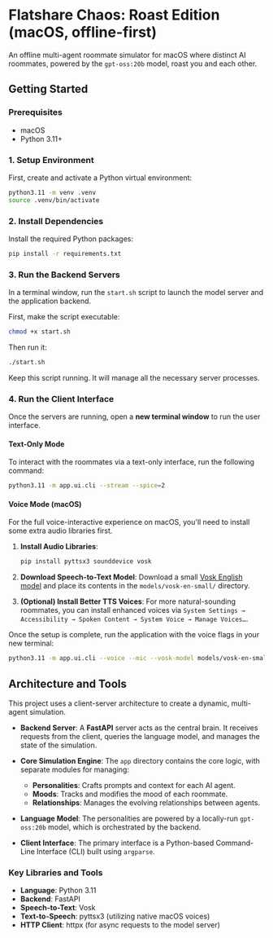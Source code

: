 # Flatshare Chaos: Roast Edition (macOS, offline-first)

An offline multi-agent roommate simulator for macOS where distinct AI roommates, powered by the `gpt-oss:20b` model, roast you and each other.

## Getting Started

### Prerequisites
- macOS
- Python 3.11+

### 1. Setup Environment
First, create and activate a Python virtual environment:
```bash
python3.11 -m venv .venv
source .venv/bin/activate
```

### 2. Install Dependencies
Install the required Python packages:
```bash
pip install -r requirements.txt
```

### 3. Run the Backend Servers
In a terminal window, run the `start.sh` script to launch the model server and the application backend. 

First, make the script executable:
```bash
chmod +x start.sh
```
Then run it:
```bash
./start.sh
```
Keep this script running. It will manage all the necessary server processes.

### 4. Run the Client Interface
Once the servers are running, open a **new terminal window** to run the user interface.

#### Text-Only Mode
To interact with the roommates via a text-only interface, run the following command:
```bash
python3.11 -m app.ui.cli --stream --spice=2
```

#### Voice Mode (macOS)
For the full voice-interactive experience on macOS, you'll need to install some extra audio libraries first.

1.  **Install Audio Libraries**:
    ```bash
    pip install pyttsx3 sounddevice vosk
    ```
2.  **Download Speech-to-Text Model**:
    Download a small [Vosk English model](https://alphacephei.com/vosk/models) and place its contents in the `models/vosk-en-small/` directory.

3.  **(Optional) Install Better TTS Voices**:
    For more natural-sounding roommates, you can install enhanced voices via `System Settings → Accessibility → Spoken Content → System Voice → Manage Voices…`.

Once the setup is complete, run the application with the voice flags in your new terminal:
```bash
python3.11 -m app.ui.cli --voice --mic --vosk-model models/vosk-en-small
```

## Architecture and Tools

This project uses a client-server architecture to create a dynamic, multi-agent simulation.

*   **Backend Server**: A **FastAPI** server acts as the central brain. It receives requests from the client, queries the language model, and manages the state of the simulation.

*   **Core Simulation Engine**: The `app` directory contains the core logic, with separate modules for managing:
    *   **Personalities**: Crafts prompts and context for each AI agent.
    *   **Moods**: Tracks and modifies the mood of each roommate.
    *   **Relationships**: Manages the evolving relationships between agents.

*   **Language Model**: The personalities are powered by a locally-run `gpt-oss:20b` model, which is orchestrated by the backend.

*   **Client Interface**: The primary interface is a Python-based Command-Line Interface (CLI) built using `argparse`.

### Key Libraries and Tools
*   **Language**: Python 3.11
*   **Backend**: FastAPI
*   **Speech-to-Text**: Vosk
*   **Text-to-Speech**: pyttsx3 (utilizing native macOS voices)
*   **HTTP Client**: httpx (for async requests to the model server)